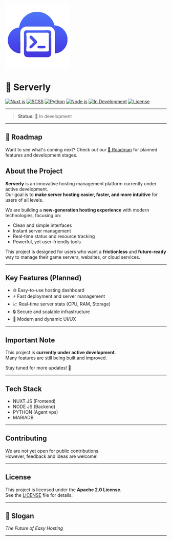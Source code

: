<img
  src="/frontend/public/logo_sans_texte_sans_fond.png"
  alt="Serverly logo"
  style="width: 200px;"/>

# 🚀 Serverly

[![Nuxt.js](https://img.shields.io/badge/Nuxt.js-00DC82?style=for-the-badge&logo=nuxtdotjs&logoColor=white)](https://nuxt.com/)
[![SCSS](https://img.shields.io/badge/SCSS-CC6699?style=for-the-badge&logo=sass&logoColor=white)](https://sass-lang.com/)
[![Python](https://img.shields.io/badge/Python-3776AB?style=for-the-badge&logo=python&logoColor=white)](https://www.python.org/)
[![Node.js](https://img.shields.io/badge/Node.js-339933?style=for-the-badge&logo=nodedotjs&logoColor=white)](https://nodejs.org/)
[![In Development](https://img.shields.io/badge/status-in%20development-yellow?style=for-the-badge)](#)
[![License](https://img.shields.io/badge/license-Apache_2.0-blue?style=for-the-badge)](./LICENSE)

---

> **Status:** 🚧 In development

---

## 📍 Roadmap

Want to see what's coming next? Check out our [📅 Roadmap](./ROADMAP.md) for planned features and development stages.


## About the Project

**Serverly** is an innovative hosting management platform currently under active development.  
Our goal is to **make server hosting easier, faster, and more intuitive** for users of all levels.

We are building a **new-generation hosting experience** with modern technologies, focusing on:
- Clean and simple interfaces
- Instant server management
- Real-time status and resource tracking
- Powerful, yet user-friendly tools

This project is designed for users who want a **frictionless** and **future-ready** way to manage their game servers, websites, or cloud services.

---

## Key Features (Planned)

- 🌐 Easy-to-use hosting dashboard
- ⚡ Fast deployment and server management
- 📈 Real-time server stats (CPU, RAM, Storage)
- 🔒 Secure and scalable infrastructure
- 🎨 Modern and dynamic UI/UX

---

## Important Note

This project is **currently under active development**.  
Many features are still being built and improved.

Stay tuned for more updates! 🚀

---

## Tech Stack

- NUXT JS (Frontend)
- NODE JS (Backend)
- PYTHON (Agent vps)
- MARIADB

---

## Contributing

We are not yet open for public contributions.  
However, feedback and ideas are welcome!

---

## License

This project is licensed under the **Apache 2.0 License**.  
See the [LICENSE](./LICENSE) file for details.

---

## 🚀 Slogan

_The Future of Easy Hosting_

---
